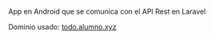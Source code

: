 App en Android que se comunica con el API Rest en Laravel

Dominio usado: [todo.alumno.xyz](https://todo.alumno.xyz)